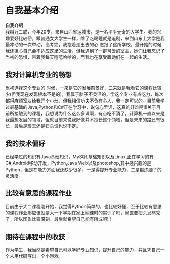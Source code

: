 # 自我基本介绍
**自我介绍**   
我叫万二聪，今年20岁，来自山西省运城市，是一名平平无奇的大学生。我的兴趣爱好比较俗，跟普通女大学生一样，除了吃喝睡就是追剧，来到山东上大学是我最冲动的一次举动，高考完，我抱着走出去的心
态报了这所学校，最开始的时候我还担心自己会不适应这里的生活，但我遇到了一群可爱的室友，她们让我忘记了当初的恐惧，带着我每天嘻嘻哈哈的，而我也在享受跟她们在一起的生活。
## 我对计算机专业的畅想    
当初选择这个专业的  时候，一来是它的发展前景好，二来就是我看它的课程比较少(但我现在发现根本不是的)，我属于脑子不灵活的，学这个专业有点吃力，每次都得麻烦室友给我开个小灶，但我相信功夫不负有心人，我一定可以的。目前我学过最基础的Java,Python和C#正在学习中，说句心里话，这真的好难啊!!!关于目前所接触到的课程，我想说为什么这么多课啊，有点吃不消了，计算机一直以来是我最想发展的领域，但就目前来说我好像并不擅长这个领域，但是未来的路还有很长，最后是璞玉还是石头谁也说不定。
## 我的技术偏好
已经学过的知识有Java基础知识，MySQL基础知识以及Linux,正在学习的有C#,Android移动开发，Python,Java Web以及photoshop,其中感兴趣的是Python，但是在能力方面我还缺少很多，一是得提升专业能力，二是锻炼脑子的灵活度。
## 比较有意思的课程作业 
目前由于大二课程刚开始，我觉得Python简单的，也比较好懂，至于比较有意思的课程作业那应该就是大一下学期在家上网课时的实训了吧，简直要把头发熬秃了，所以印象比较深刻。最后就希望自己能有所成吧!!!  
## 期待在课程中的收获  
作为学生，我当然是希望自己可以学好专业知识，提升自己的能力，并且凭自己一个人用代码写出一个小游戏。
